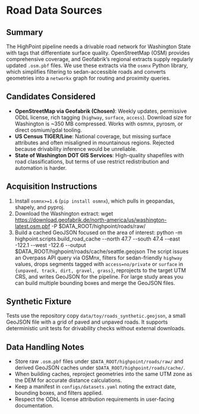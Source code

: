 # Road Data Sources

## Summary

The HighPoint pipeline needs a drivable road network for Washington State with tags that differentiate surface quality. OpenStreetMap (OSM) provides comprehensive coverage, and Geofabrik’s regional extracts supply regularly updated `.osm.pbf` files. We use these extracts via the `osmnx` Python library, which simplifies filtering to sedan-accessible roads and converts geometries into a `networkx` graph for routing and proximity queries.

## Candidates Considered

* **OpenStreetMap via Geofabrik (Chosen)**: Weekly updates, permissive ODbL license, rich tagging (`highway`, `surface`, `access`). Download size for Washington is ~350 MB compressed. Works with osmnx, pyrosm, or direct osmium/gdal tooling.
* **US Census TIGER/Line**: National coverage, but missing surface attributes and often misaligned in mountainous regions. Rejected because drivability inference would be unreliable.
* **State of Washington DOT GIS Services**: High-quality shapefiles with road classifications, but terms of use restrict redistribution and automation is harder.

## Acquisition Instructions

1. Install `osmnx>=1.6` (`pip install osmnx`), which pulls in geopandas, shapely, and pyproj.
2. Download the Washington extract:
       wget https://download.geofabrik.de/north-america/us/washington-latest.osm.pbf -P $DATA_ROOT/highpoint/roads/raw/
3. Build a cached GeoJSON focused on the area of interest:
       python -m highpoint.scripts.build_road_cache --north 47.7 --south 47.4 --east -122.1 --west -122.6 --output $DATA_ROOT/highpoint/roads/cache/seattle.geojson
   The script issues an Overpass API query via OSMnx, filters for sedan-friendly `highway` values, drops segments tagged with `access=no/private` or `surface` in `{unpaved, track, dirt, gravel, grass}`, reprojects to the target UTM CRS, and writes GeoJSON for the pipeline. For large study areas you can build multiple bounding boxes and merge the GeoJSON files.

## Synthetic Fixture

Tests use the repository copy `data/toy/roads_synthetic.geojson`, a small GeoJSON file with a grid of paved and unpaved roads. It supports deterministic unit tests for drivability checks without external downloads.

## Data Handling Notes

* Store raw `.osm.pbf` files under `$DATA_ROOT/highpoint/roads/raw/` and derived GeoJSON caches under `$DATA_ROOT/highpoint/roads/cache/`.
* When building caches, reproject geometries into the same UTM zone as the DEM for accurate distance calculations.
* Keep a manifest in `configs/datasets.yaml` noting the extract date, bounding boxes, and filters applied.
* Respect the ODbL license attribution requirements in user-facing documentation.
